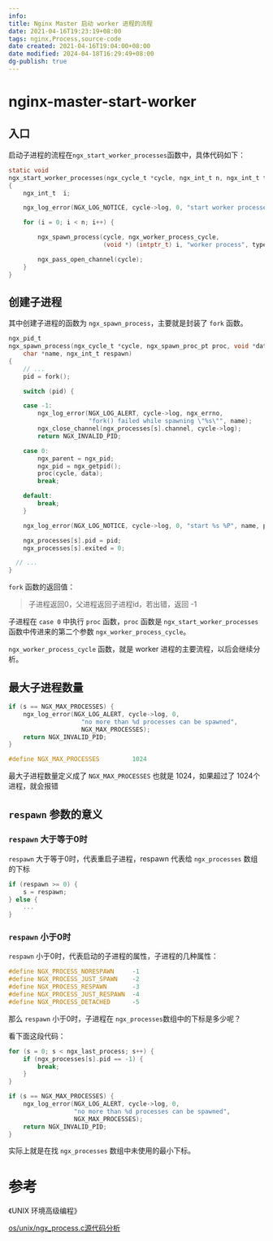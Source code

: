 ```yaml
---
info:
title: Nginx Master 启动 worker 进程的流程
date: 2021-04-16T19:23:19+08:00
tags: nginx,Process,source-code
date created: 2021-04-16T19:04:00+08:00
date modified: 2024-04-18T16:29:49+08:00
dg-publish: true
---
```


# nginx-master-start-worker

## 入口

启动子进程的流程在`ngx_start_worker_processes`函数中，具体代码如下：

```c
static void
ngx_start_worker_processes(ngx_cycle_t *cycle, ngx_int_t n, ngx_int_t type)
{
    ngx_int_t  i;

    ngx_log_error(NGX_LOG_NOTICE, cycle->log, 0, "start worker processes");

    for (i = 0; i < n; i++) {

        ngx_spawn_process(cycle, ngx_worker_process_cycle,
                          (void *) (intptr_t) i, "worker process", type);

        ngx_pass_open_channel(cycle);
    }
}


```

## 创建子进程

其中创建子进程的函数为 `ngx_spawn_process`，主要就是封装了 `fork` 函数。

```c
ngx_pid_t
ngx_spawn_process(ngx_cycle_t *cycle, ngx_spawn_proc_pt proc, void *data,
    char *name, ngx_int_t respawn)
{
    // ...
    pid = fork();

    switch (pid) {

    case -1:
        ngx_log_error(NGX_LOG_ALERT, cycle->log, ngx_errno,
                      "fork() failed while spawning \"%s\"", name);
        ngx_close_channel(ngx_processes[s].channel, cycle->log);
        return NGX_INVALID_PID;

    case 0:
        ngx_parent = ngx_pid;
        ngx_pid = ngx_getpid();
        proc(cycle, data);
        break;

    default:
        break;
    }

    ngx_log_error(NGX_LOG_NOTICE, cycle->log, 0, "start %s %P", name, pid);

    ngx_processes[s].pid = pid;
    ngx_processes[s].exited = 0;

  // ...
}
```

`fork` 函数的返回值：

>   子进程返回0，父进程返回子进程id，若出错，返回 -1

子进程在 `case 0` 中执行 `proc` 函数，`proc` 函数是 `ngx_start_worker_processes` 函数中传进来的第二个参数 `ngx_worker_process_cycle`。

`ngx_worker_process_cycle` 函数，就是 worker 进程的主要流程，以后会继续分析。

## 最大子进程数量

```c
if (s == NGX_MAX_PROCESSES) {
    ngx_log_error(NGX_LOG_ALERT, cycle->log, 0,
                    "no more than %d processes can be spawned",
                    NGX_MAX_PROCESSES);
    return NGX_INVALID_PID;
}
```

```c
#define NGX_MAX_PROCESSES         1024
```

最大子进程数量定义成了 `NGX_MAX_PROCESSES` 也就是 1024，如果超过了 1024个进程，就会报错

## `respawn` 参数的意义

### `respawn` 大于等于0时

`respawn` 大于等于0时，代表重启子进程，respawn 代表给 `ngx_processes` 数组的下标

```c
if (respawn >= 0) {
    s = respawn;
} else {
    ...
}
```

### `respawn` 小于0时

`respawn` 小于0时，代表启动的子进程的属性，子进程的几种属性：

```c
#define NGX_PROCESS_NORESPAWN     -1
#define NGX_PROCESS_JUST_SPAWN    -2
#define NGX_PROCESS_RESPAWN       -3
#define NGX_PROCESS_JUST_RESPAWN  -4
#define NGX_PROCESS_DETACHED      -5
```

那么 `respawn` 小于0时，子进程在 `ngx_processes`数组中的下标是多少呢？

看下面这段代码：

```c
for (s = 0; s < ngx_last_process; s++) {
    if (ngx_processes[s].pid == -1) {
        break;
    }
}

if (s == NGX_MAX_PROCESSES) {
    ngx_log_error(NGX_LOG_ALERT, cycle->log, 0,
                  "no more than %d processes can be spawned",
                  NGX_MAX_PROCESSES);
    return NGX_INVALID_PID;
}
```

实际上就是在找 `ngx_processes` 数组中未使用的最小下标。

# 参考

《UNIX 环境高级编程》

[os/unix/ngx_process.c源代码分析](https://ivanzz1001.github.io/records/post/nginx/2017/12/02/nginx-source_part15_2)
